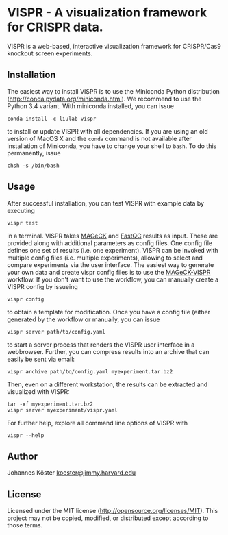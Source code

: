 VISPR - A visualization framework for CRISPR data.
==================================================

VISPR is a web-based, interactive visualization framework for CRISPR/Cas9 knockout screen experiments.

Installation
------------

The easiest way to install VISPR is to use the Miniconda Python distribution (http://conda.pydata.org/miniconda.html). 
We recommend to use the Python 3.4 variant.
With miniconda installed, you can issue

    conda install -c liulab vispr

to install or update VISPR with all dependencies.
If you are using an old version of MacOS X and the `conda` command is not available after installation of Miniconda, you have to change your shell to `bash`. To do this permanently, issue

    chsh -s /bin/bash

Usage
-----

After successful installation, you can test VISPR with example data by executing

    vispr test

in a terminal. VISPR takes [MAGeCK](http://liulab.dfci.harvard.edu/Mageck) and [FastQC](http://www.bioinformatics.babraham.ac.uk/projects/fastqc) results as input. These are provided along with additional parameters as config files. One config file defines one set of results (i.e. one experiment).
VISPR can be invoked with multiple config files (i.e. multiple experiments), allowing to select and compare experiments via the user interface. The easiest way to generate your own data and create vispr config files is to use the [MAGeCK-VISPR](https://bitbucket.org/liulab/mageck-vispr) workflow.
If you don't want to use the workflow, you can manually create a VISPR config by issueing

    vispr config

to obtain a template for modification.
Once you have a config file (either generated by the workflow or manually, you can issue

    vispr server path/to/config.yaml

to start a server process that renders the VISPR user interface in a webbrowser.
Further, you can compress results into an archive that can easily be sent via email:

    vispr archive path/to/config.yaml myexperiment.tar.bz2

Then, even on a different workstation, the results can be extracted and visualized with VISPR:

    tar -xf myexperiment.tar.bz2
    vispr server myexperiment/vispr.yaml

For further help, explore all command line options of VISPR with

    vispr --help

Author
------

Johannes Köster <koester@jimmy.harvard.edu>

License
-------

Licensed under the MIT license (http://opensource.org/licenses/MIT). This project may not be copied, modified, or distributed except according to those terms.